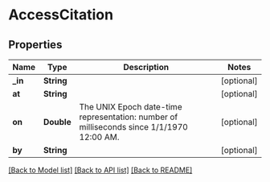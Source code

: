 # AccessCitation

## Properties
Name | Type | Description | Notes
------------ | ------------- | ------------- | -------------
**_in** | **String** |  | [optional] 
**at** | **String** |  | [optional] 
**on** | **Double** | The UNIX Epoch date-time representation: number of milliseconds since 1/1/1970 12:00 AM. | [optional] 
**by** | **String** |  | [optional] 

[[Back to Model list]](../README.md#documentation-for-models) [[Back to API list]](../README.md#documentation-for-api-endpoints) [[Back to README]](../README.md)


